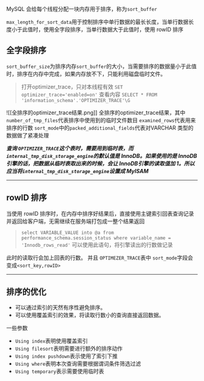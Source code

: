 MySQL 会给每个线程分配一块内存用于排序，称为`sort_buffer`

`max_length_for_sort_data`用于控制排序中单行数据的最长长度，当单行数据长度小于此值时，使用全字段排序，当单行数据大于此值时，使用 rowID 排序

## 全字段排序
`sort_buffer_size`为排序内存`sort_buffer`的大小，当需要排序的数据量小于此值时，排序在内存中完成，如果内存放不下，只能利用磁盘临时文件。

> 打开optimizer_trace，只对本线程有效 
>`SET optimizer_trace='enabled=on'`
>查看内容 
>`SELECT * FROM 'information_schema'.'OPTIMIZER_TRACE'\G`


![[全排序的optimizer_trace结果.png]]
全排序的optimizer_trace结果，其中
`number_of_tmp_files`代表排序中使用到的临时文件数目
`examined_rows`代表用来排序的行数
`sort_mode`中的`packed_additional_fields`代表对VARCHAR 类型的数据做了紧凑处理

***查询 `OPTIMIZER_TRACE`这个表时，需要用到临时表，而 `internal_tmp_disk_storage_engine`的默认值是 InnoDB。如果使用的是 InnoDB 引擎的话，把数据从临时表取出来的时候，会让 InnoDB引擎的读取值加 1。所以应当将`internal_tmp_disk_storage_engine`设置成 MyISAM***

---
## rowID 排序
当使用 rowID 排序时，在内存中排序好结果后，直接使用主键索引回表查询记录并返回给客户端，无需继续在服务端打包成一整个结果返回

>`select VARIABLE_VALUE into @a from performance_schema.session_status where variable_name = 'Innodb_rows_read'`
>可以使用此语句，将引擎读出的行数做记录

此时的读取行会加上回表的行数。
并且 `OPTIMEZER_TRACE`表中 `sort_mode`字段会变成`<sort_key,rowID>`

---
## 排序的优化
- 可以通过索引的天然有序性避免排序。
- 可以使用覆盖索引的效果，将读取行数小的查询直接返回数据。

一些参数
- `Using index`表明使用覆盖索引
- `Using filesort`表明需要进行额外的排序动作
- `Using index pushdown`表示使用了索引下推
- `Using where`表明本次查询需要根据谓词条件筛选过滤
- `Using temporary`表示需要使用临时表      